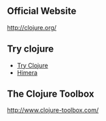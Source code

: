 ## Official Website ##
http://clojure.org/

## Try clojure ##

  * [Try Clojure](http://tryclj.com/)
  * [Himera](http://himera.herokuapp.com/index.html)

## The Clojure Toolbox ##
http://www.clojure-toolbox.com/